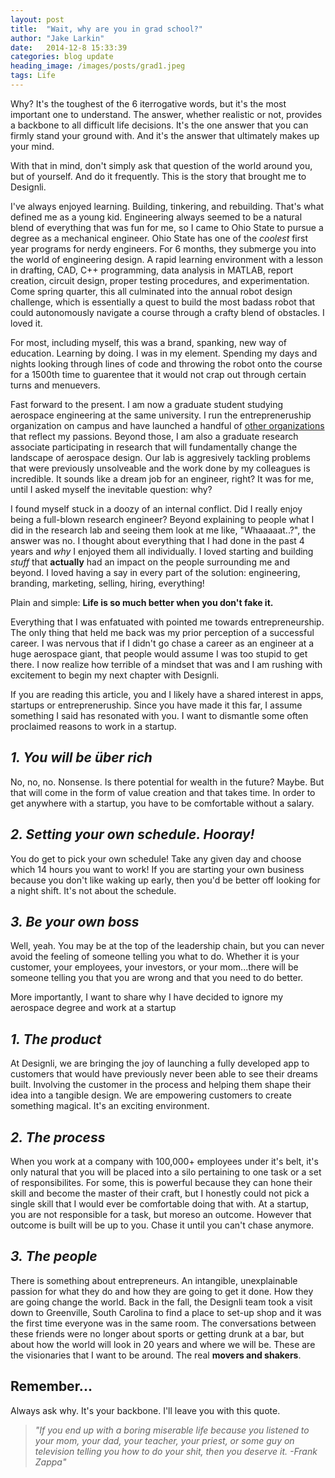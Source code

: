 ```yaml
---
layout: post
title:  "Wait, why are you in grad school?"
author: "Jake Larkin"
date:   2014-12-8 15:33:39
categories: blog update
heading_image: /images/posts/grad1.jpeg
tags: Life
---
```

Why? It's the toughest of the 6 iterrogative words, but it's the most important one to understand. The answer, whether realistic or not, provides a backbone to all difficult life decisions. It's the one answer that you can firmly stand your ground with. And it's the answer that ultimately makes up your mind.  

With that in mind, don't simply ask that question of the world around you, but of yourself. And do it frequently. This is the story that brought me to Designli.  

I've always enjoyed learning. Building, tinkering, and rebuilding. That's what defined me as a young kid. Engineering always seemed to be a natural blend of everything that was fun for me, so I came to Ohio State to pursue a degree as a mechanical engineer. Ohio State has one of the _coolest_ first year programs for nerdy engineers. For 6 months, they submerge you into the world of engineering design. A rapid learning environment with a lesson in drafting, CAD, C++ programming, data analysis in MATLAB, report creation, circuit design, proper testing procedures, and experimentation. Come spring quarter, this all culminated into the annual robot design challenge, which is essentially a quest to build the most badass robot that could autonomously navigate a course through a crafty blend of obstacles. I loved it. 

For most, including myself, this was a brand, spanking, new way of education. Learning by doing. I was in my element. Spending my days and nights looking through lines of code and throwing the robot onto the course for a 1500th time to guarentee that it would not crap out through certain turns and menuevers. 

Fast forward to the present. I am now a graduate student studying aerospace engineering at the same university. I run the entrepreneruship organization on campus and have launched a handful of [other organizations](www.jakelarkin.co/doings) that reflect my passions. Beyond those, I am also a graduate research associate participating in research that will fundamentally change the landscape of aerospace design. Our lab is aggresively tackling problems that were previously unsolveable and the work done by my colleagues is incredible. It sounds like a dream job for an engineer, right? It was for me, until I asked myself the inevitable question: why?

I found myself stuck in a doozy of an internal conflict. Did I really enjoy being a full-blown research engineer? Beyond explaining to people what I did in the research lab and seeing them look at me like, "Whaaaaat..?", the answer was no. I thought about everything that I had done in the past 4 years and _why_ I enjoyed them all individually. I loved starting and building _stuff_ that **actually** had an impact on the people surrounding me and beyond. I loved having a say in every part of the solution: engineering, branding, marketing, selling, hiring, everything! 

Plain and simple: **Life is so much better when you don't fake it.**

Everything that I was enfatuated with pointed me towards entrepreneurship. The only thing that held me back was my prior perception of a successful career. I was nervous that if I didn't go chase a career as an engineer at a huge aerospace giant, that people would assume I was too stupid to get there. I now realize how terrible of a mindset that was and I am rushing with excitement to begin my next chapter with Designli. 

If you are reading this article, you and I likely have a shared interest in apps, startups or entrepreneruship. Since you have made it this far, I assume something I said has resonated with you. I want to dismantle some often proclaimed reasons to work in a startup.

## _1. You will be über rich_ 

No, no, no. Nonsense. Is there potential for wealth in the future? Maybe. But that will come in the form of value creation and that takes time. In order to get anywhere with a startup, you have to be comfortable without a salary. 

## _2. Setting your own schedule. Hooray!_

You do get to pick your own schedule! Take any given day and choose which 14 hours you want to work! If you are starting your own business because you don't like waking up early, then you'd be better off looking for a night shift. It's not about the schedule.

## _3. Be your own boss_

Well, yeah. You may be at the top of the leadership chain, but you can never avoid the feeling of someone telling you what to do. Whether it is your customer, your employees, your investors, or your mom...there will be someone telling you that you are wrong and that you need to do better. 

More importantly, I want to share why I have decided to ignore my aerospace degree and work at a startup

## _1. The product_

At Designli, we are bringing the joy of launching a fully developed app to customers that would have previously never been able to see their dreams built. Involving the customer in the process and helping them shape their idea into a tangible design. We are empowering customers to create something magical. It's an exciting environment. 

## _2. The process_

When you work at a company with 100,000+ employees under it's belt, it's only natural that you will be placed into a silo pertaining to one task or a set of responsibilites. For some, this is powerful because they can hone their skill and become the master of their craft, but I honestly could not pick a single skill that I would ever be comfortable doing that with. At a startup, you are not responsible for a task, but moreso an outcome. However that outcome is built will be up to you. Chase it until you can't chase anymore. 

## _3. The people_

There is something about entrepreneurs. An intangible, unexplainable passion for what they do and how they are going to get it done. How they are going change the world. Back in the fall, the Designli team took a visit down to Greenville, South Carolina to find a place to set-up shop and it was the first time everyone was in the same room. The conversations between these friends were no longer about sports or getting drunk at a bar, but about how the world will look in 20 years and where we will be. These are the visionaries that I want to be around. The real **movers and shakers**.

## Remember...

Always ask why. It's your backbone. I'll leave you with this quote.

> _"If you end up with a boring miserable life because you listened to your mom, your dad, your teacher, your priest, or some guy on television telling you how to do your shit, then you deserve it.
-Frank Zappa"_


